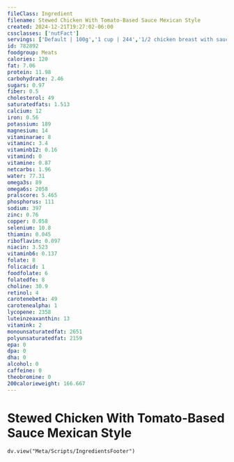```yaml
---
fileClass: Ingredient
filename: Stewed Chicken With Tomato-Based Sauce Mexican Style
created: 2024-12-21T19:27:02-06:00
cssclasses: ['nutFact']
servings: ['Default | 100g','1 cup | 244','1/2 chicken breast with sauce | 128','1 chicken thigh with sauce | 77','1 chicken leg with sauce | 144','1 chicken drumstick with sauce | 67','1 chicken wing with sauce | 44','1 slice of chicken with sauce | 22']
id: 782892
foodgroup: Meats
calories: 120
fat: 7.06
protein: 11.98
carbohydrate: 2.46
sugars: 0.97
fiber: 0.5
cholesterol: 49
saturatedfats: 1.513
calcium: 12
iron: 0.56
potassium: 189
magnesium: 14
vitaminarae: 8
vitaminc: 3.4
vitaminb12: 0.16
vitamind: 0
vitamine: 0.87
netcarbs: 1.96
water: 77.31
omega3s: 89
omega6s: 2058
pralscore: 5.465
phosphorus: 111
sodium: 397
zinc: 0.76
copper: 0.058
selenium: 10.8
thiamin: 0.045
riboflavin: 0.097
niacin: 3.523
vitaminb6: 0.137
folate: 8
folicacid: 1
foodfolate: 6
folatedfe: 8
choline: 30.9
retinol: 4
carotenebeta: 49
carotenealpha: 1
lycopene: 2358
luteinzeaxanthin: 13
vitamink: 2
monounsaturatedfat: 2651
polyunsaturatedfat: 2159
epa: 0
dpa: 0
dha: 0
alcohol: 0
caffeine: 0
theobromine: 0
200calorieweight: 166.667
---
```


# Stewed Chicken With Tomato-Based Sauce Mexican Style

```dataviewjs
dv.view("Meta/Scripts/IngredientsFooter")
```